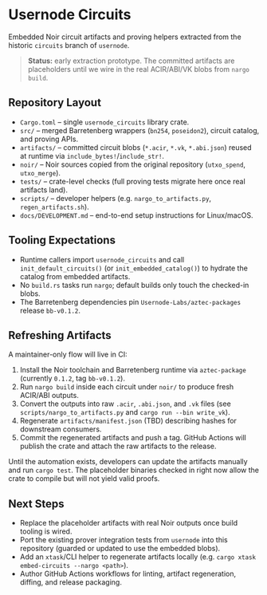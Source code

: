 # Usernode Circuits

Embedded Noir circuit artifacts and proving helpers extracted from the historic `circuits` branch of `usernode`.

> **Status:** early extraction prototype. The committed artifacts are placeholders until we wire in the real ACIR/ABI/VK blobs from `nargo build`.

## Repository Layout
- `Cargo.toml` – single `usernode_circuits` library crate.
- `src/` – merged Barretenberg wrappers (`bn254`, `poseidon2`), circuit catalog, and proving APIs.
- `artifacts/` – committed circuit blobs (`*.acir`, `*.vk`, `*.abi.json`) reused at runtime via `include_bytes!`/`include_str!`.
- `noir/` – Noir sources copied from the original repository (`utxo_spend`, `utxo_merge`).
- `tests/` – crate-level checks (full proving tests migrate here once real artifacts land).
- `scripts/` – developer helpers (e.g. `nargo_to_artifacts.py`, `regen_artifacts.sh`).
- `docs/DEVELOPMENT.md` – end-to-end setup instructions for Linux/macOS.

## Tooling Expectations
- Runtime callers import `usernode_circuits` and call `init_default_circuits()` (or `init_embedded_catalog()`) to hydrate the catalog from embedded artifacts.
- No `build.rs` tasks run `nargo`; default builds only touch the checked-in blobs.
- The Barretenberg dependencies pin `Usernode-Labs/aztec-packages` release `bb-v0.1.2`.

## Refreshing Artifacts
A maintainer-only flow will live in CI:
1. Install the Noir toolchain and Barretenberg runtime via `aztec-package` (currently `0.1.2`, tag `bb-v0.1.2`).
2. Run `nargo build` inside each circuit under `noir/` to produce fresh ACIR/ABI outputs.
3. Convert the outputs into raw `.acir`, `.abi.json`, and `.vk` files (see `scripts/nargo_to_artifacts.py` and `cargo run --bin write_vk`).
4. Regenerate `artifacts/manifest.json` (TBD) describing hashes for downstream consumers.
5. Commit the regenerated artifacts and push a tag. GitHub Actions will publish the crate and attach the raw artifacts to the release.

Until the automation exists, developers can update the artifacts manually and run `cargo test`. The placeholder binaries checked in right now allow the crate to compile but will not yield valid proofs.

## Next Steps
- Replace the placeholder artifacts with real Noir outputs once build tooling is wired.
- Port the existing prover integration tests from `usernode` into this repository (guarded or updated to use the embedded blobs).
- Add an `xtask`/CLI helper to regenerate artifacts locally (e.g. `cargo xtask embed-circuits --nargo <path>`).
- Author GitHub Actions workflows for linting, artifact regeneration, diffing, and release packaging.
